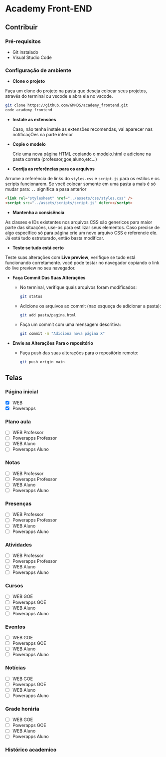 # Academy Front-END

## Contribuir

### Pré-requisitos

- Git instalado
- Visual Studio Code

### Configuração de ambiente

- **Clone o projeto**

Faça um clone do projeto na pasta que deseja colocar seus projetos, através do terminal ou vscode e abra ela no vscode.

```bash
git clone https://github.com/GMNDS/academy_frontend.git
code academy_frontend
```

- **Instale as extensões**

  Caso, não tenha instale as extensões recomendas, vai aparecer nas notificaçÕes na parte inferior

- **Copie o modelo**

  Crie uma nova página HTML copiando o [modelo.html](modelo.html) e adicione na pasta correta (professor,goe,aluno,etc...)

- **Corrija as referências para os arquivos**

Arrume a referência de links do `styles.css` e `script.js` para os estilos e os scripts funcionarem. Se você colocar somente em uma pasta a mais é só mudar para: `..` significa a pasa anterior

```html
<link rel="stylesheet" href="../assets/css/styles.css" />
<script src="../assets/scripts/script.js" defer></script>
```

- **Mantenha a consisência**

As classes e IDs existentes nos arquivos CSS são genericos para maior parte das situações, use-os para estilizar seus elementos. Caso precise de algo específico só para página crie um novo arquivo CSS e referencie ele. Já está tudo estruturado, então basta modificar.

- **Teste se tudo está certo**

Teste suas alterações com **Live preview**, verifique se tudo está funcionando corretamente. você pode testar no navegador copiando o link do live preview no seu navegador.

- **Faça Commit Das Suas Alterações**

  - No terminal, verifique quais arquivos foram modificados:
    ```bash
    git status
    ```
  - Adicione os arquivos ao commit (nao esqueça de adicionar a pasta):

    ```bash
    git add pasta/pagina.html
    ```

  - Faça um commit com uma mensagem descritiva:
    ```bash
    git commit -m "Adiciona nova página X"
    ```

- **Envie as Alterações Para o repositório**

  - Faça push das suas alterações para o repositório remoto:
    ```bash
    git push origin main
    ```

## Telas

### Página inicial
- [x] WEB
- [x] Powerapps

### Plano aula
- [ ] WEB Professor
- [ ] Powerapps Professor
- [ ] WEB Aluno
- [ ] Powerapps Aluno

### Notas
- [ ] WEB Professor 
- [ ] Powerapps Professor
- [ ] WEB Aluno
- [ ] Powerapps Aluno
### Presenças
- [ ] WEB Professor
- [ ] Powerapps Professor
- [ ] WEB Aluno
- [ ] Powerapps Aluno
### Atividades
- [ ] WEB Professor
- [ ] Powerapps Professor
- [ ] WEB Aluno
- [ ] Powerapps Aluno
### Cursos
- [ ] WEB GOE
- [ ] Powerapps GOE
- [ ] WEB Aluno
- [ ] Powerapps Aluno

### Eventos
- [ ] WEB GOE
- [ ] Powerapps GOE
- [ ] WEB Aluno
- [ ] Powerapps Aluno

### Notícias
- [ ] WEB GOE
- [ ] Powerapps GOE
- [ ] WEB Aluno
- [ ] Powerapps Aluno

### Grade horária
- [ ] WEB GOE
- [ ] Powerapps GOE
- [ ] WEB Aluno
- [ ] Powerapps Aluno

### Histórico academico



